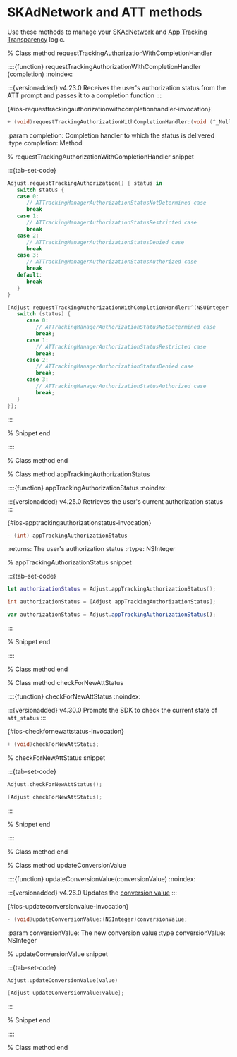 # SKAdNetwork and ATT methods

Use these methods to manage your [SKAdNetwork](hc:/skadnetwork) and [App Tracking Transparency](hc:/app-tracking-transparency-att-framework) logic.

% Class method requestTrackingAuthorizationWithCompletionHandler

::::{function} requestTrackingAuthorizationWithCompletionHandler (completion)
:noindex:

:::{versionadded} v4.23.0
Receives the user's authorization status from the ATT prompt and passes it to a completion function
:::

{#ios-requesttrackingauthorizationwithcompletionhandler-invocation}
```objective-c
+ (void)requestTrackingAuthorizationWithCompletionHandler:(void (^_Nullable)(NSUInteger status))completion;
```

:param completion: Completion handler to which the status is delivered
:type completion: Method

% requestTrackingAuthorizationWithCompletionHandler snippet

:::{tab-set-code}

```swift
Adjust.requestTrackingAuthorization() { status in
   switch status {
   case 0:
      // ATTrackingManagerAuthorizationStatusNotDetermined case
      break
   case 1:
      // ATTrackingManagerAuthorizationStatusRestricted case
      break
   case 2:
      // ATTrackingManagerAuthorizationStatusDenied case
      break
   case 3:
      // ATTrackingManagerAuthorizationStatusAuthorized case
      break
   default:
      break
   }
}
```

```objective-c
[Adjust requestTrackingAuthorizationWithCompletionHandler:^(NSUInteger status) {
   switch (status) {
      case 0:
         // ATTrackingManagerAuthorizationStatusNotDetermined case
         break;
      case 1:
         // ATTrackingManagerAuthorizationStatusRestricted case
         break;
      case 2:
         // ATTrackingManagerAuthorizationStatusDenied case
         break;
      case 3:
         // ATTrackingManagerAuthorizationStatusAuthorized case
         break;
   }
}];
```

:::

% Snippet end

::::

% Class method end

% Class method appTrackingAuthorizationStatus

::::{function} appTrackingAuthorizationStatus
:noindex:

:::{versionadded} v4.25.0
Retrieves the user's current authorization status
:::

{#ios-apptrackingauthorizationstatus-invocation}
```objective-c
- (int) appTrackingAuthorizationStatus
```

:returns: The user's authorization status
:rtype: NSInteger

% appTrackingAuthorizationStatus snippet

:::{tab-set-code}

```swift
let authorizationStatus = Adjust.appTrackingAuthorizationStatus();
```

```objective-c
int authorizationStatus = [Adjust appTrackingAuthorizationStatus];
```

```javascript
var authorizationStatus = Adjust.appTrackingAuthorizationStatus();
```
:::

% Snippet end

::::

% Class method end

% Class method checkForNewAttStatus

::::{function} checkForNewAttStatus
:noindex:

:::{versionadded} v4.30.0
Prompts the SDK to check the current state of `att_status`
:::

{#ios-checkfornewattstatus-invocation}
```objective-c
+ (void)checkForNewAttStatus;
```

% checkForNewAttStatus snippet

:::{tab-set-code}

```swift
Adjust.checkForNewAttStatus();
```

```objective-c
[Adjust checkForNewAttStatus];
```

:::

% Snippet end

::::

% Class method end

% Class method updateConversionValue

::::{function} updateConversionValue(conversionValue)
:noindex:

:::{versionadded} v4.26.0
Updates the [conversion value](https://help.adjust.com/en/new/article/conversion-hub)
:::

{#ios-updateconversionvalue-invocation}
```objective-c
- (void)updateConversionValue:(NSInteger)conversionValue;
```

:param conversionValue: The new conversion value
:type conversionValue: NSInteger

% updateConversionValue snippet

:::{tab-set-code}

```swift
Adjust.updateConversionValue(value)
```

```objective-c
[Adjust updateConversionValue:value];
```

:::

% Snippet end

::::

% Class method end
